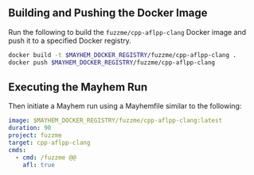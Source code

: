 ## Building and Pushing the Docker Image

Run the following to build the `fuzzme/cpp-aflpp-clang` Docker image and push it to a specified Docker registry.

```sh
docker build -t $MAYHEM_DOCKER_REGISTRY/fuzzme/cpp-aflpp-clang .
docker push $MAYHEM_DOCKER_REGISTRY/fuzzme/cpp-aflpp-clang
```

## Executing the Mayhem Run

Then initiate a Mayhem run using a Mayhemfile similar to the following:

```yaml
image: $MAYHEM_DOCKER_REGISTRY/fuzzme/cpp-aflpp-clang:latest
duration: 90
project: fuzzme
target: cpp-aflpp-clang
cmds:
  - cmd: /fuzzme @@
    afl: true
```
